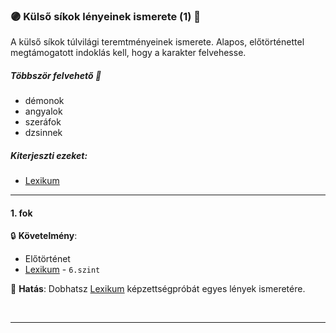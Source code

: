 ### 🟣 Külső síkok lényeinek ismerete (1) 🔁

A külső síkok túlvilági teremtményeinek ismerete. Alapos, előtörténettel megtámogatott indoklás kell, hogy a karakter felvehesse.

##### Többször felvehető 🔁

- démonok
- angyalok
- szeráfok
- dzsinnek

##### Kiterjeszti ezeket:
- [Lexikum](../kepzettsegek.tudomanyos/lexikum.md)

---
#### 1. fok

🔒 **Követelmény**:
- Előtörténet
- [Lexikum](../kepzettsegek.tudomanyos/lexikum.md) - `6.szint`

🌟 **Hatás**: Dobhatsz [Lexikum](../kepzettsegek.tudomanyos/lexikum.md) képzettségpróbát egyes lények ismeretére.

<br />

---
